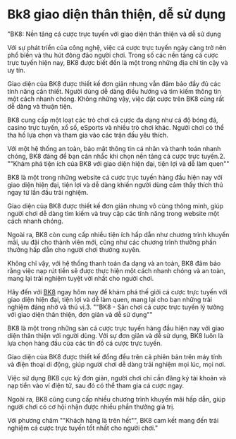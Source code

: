 # Bk8 giao diện thân thiện, dễ sử dụng
"BK8: Nền tảng cá cược trực tuyến với giao diện thân thiện và dễ sử dụng

Với sự phát triển của công nghệ, việc cá cược trực tuyến ngày càng trở nên phổ biến và thu hút đông đảo người chơi. Trong số các nền tảng cá cược trực tuyến hiện nay, BK8 được biết đến là một trong những địa chỉ tin cậy và uy tín.

Giao diện của BK8 được thiết kế đơn giản nhưng vẫn đảm bảo đầy đủ các tính năng cần thiết. Người dùng dễ dàng điều hướng và tìm kiếm thông tin một cách nhanh chóng. Không những vậy, việc đặt cược trên BK8 cũng rất dễ dàng và thuận tiện.

BK8 cung cấp một loạt các trò chơi cá cược đa dạng như cá độ bóng đá, casino trực tuyến, xổ số, eSports và nhiều trò chơi khác. Người chơi có thể tha hồ lựa chọn và tham gia vào các trận đấu yêu thích.

Với một hệ thống an toàn, bảo mật thông tin cá nhân và thanh toán nhanh chóng, BK8 đáng để bạn cân nhắc khi chọn nền tảng cá cược trực tuyến.2. ""Khám phá tiện ích của BK8 với giao diện hiện đại, tiện lợi và dễ làm quen""

 BK8 là một trong những website cá cược trực tuyến hàng đầu hiện nay với giao diện hiện đại, tiện lợi và dễ dàng khiến người dùng cảm thấy thích thú ngay từ lần đầu trải nghiệm.

 Giao diện của BK8 được thiết kế đơn giản nhưng vô cùng thông minh, giúp người chơi dễ dàng tìm kiếm và truy cập các tính năng trong website một cách nhanh chóng.

 Ngoài ra, BK8 còn cung cấp nhiều tiện ích hấp dẫn như chương trình khuyến mãi, ưu đãi cho thành viên mới, cũng như các chương trình thưởng phần thưởng hấp dẫn cho người chơi thường xuyên.

 Không chỉ vậy, với hệ thống thanh toán đa dạng và an toàn, BK8 đảm bảo rằng việc nạp rút tiền sẽ được thực hiện một cách nhanh chóng và an toàn, mang lại trải nghiệm tuyệt vời nhất cho người chơi.

 Hãy đến với [BK8](https://bk8.mom) ngay hôm nay để khám phá thế giới cá cược trực tuyến với giao diện hiện đại, tiện lợi và dễ làm quen, mang lại cho bạn những trải nghiệm đáng nhớ và thú vị.3. ""BK8 - Sân chơi cá cược trực tuyến lý tưởng với giao diện thân thiện, đơn giản và dễ sử dụng""

 BK8 là một trong những sàn cá cược trực tuyến hàng đầu hiện nay với giao diện thân thiện với người dùng. Với sự đơn giản và dễ sử dụng, BK8 luôn là lựa chọn hàng đầu của các tín đồ cá cược trực tuyến.

 Giao diện của BK8 được thiết kế đồng đều trên cả phiên bản trên máy tính và điện thoại di động, giúp người chơi dễ dàng trải nghiệm mọi lúc, mọi nơi.

 Việc sử dụng BK8 cực kỳ đơn giản, người chơi chỉ cần đăng ký tài khoản và nạp tiền vào ví điện tử, sau đó có thể tham gia cá cược ngay.

 Ngoài ra, BK8 cũng cung cấp nhiều chương trình khuyến mãi hấp dẫn, giúp người chơi có cơ hội nhận được nhiều phần thưởng giá trị.

 Với phương châm ""Khách hàng là trên hết"", BK8 cam kết mang đến trải nghiệm cá cược trực tuyến tốt nhất cho người chơi."